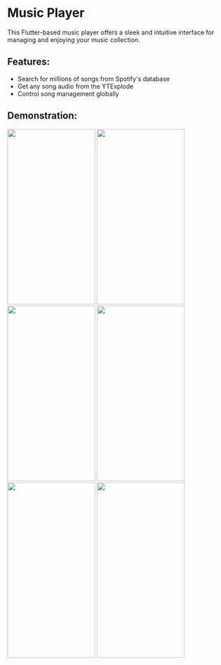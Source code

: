 # Music Player
This Flutter-based music player offers a sleek and intuitive interface for managing and enjoying your music collection.

## Features: 
- Search for millions of songs from Spotify's database
- Get any song audio from the YTExplode
- Control song management globally

## Demonstration:
<img src="https://github.com/doomer-doomer/Music-Player/assets/74721478/34d75b2c-970d-490d-88a8-e3280a916099" data-canonical-src="https://github.com/doomer-doomer/Music-Player/assets/74721478/34d75b2c-970d-490d-88a8-e3280a916099" width="200" height="400" />

<img src="https://github.com/doomer-doomer/Music-Player/assets/74721478/b3567ed9-e27d-4112-aa62-e11deb4dc512" data-canonical-src="https://github.com/doomer-doomer/Music-Player/assets/74721478/34d75b2c-970d-490d-88a8-e3280a916099" width="200" height="400" />

<img src="https://github.com/doomer-doomer/Music-Player/assets/74721478/82df139f-f30a-4fba-81e2-3e85eec3bf0b" data-canonical-src="https://github.com/doomer-doomer/Music-Player/assets/74721478/34d75b2c-970d-490d-88a8-e3280a916099" width="200" height="400" />

<img src="https://github.com/doomer-doomer/Music-Player/assets/74721478/467c5984-6d71-4b90-9056-937844388c90" data-canonical-src="https://github.com/doomer-doomer/Music-Player/assets/74721478/34d75b2c-970d-490d-88a8-e3280a916099" width="200" height="400" />

<img src="https://github.com/doomer-doomer/Music-Player/assets/74721478/9dc6ddde-7692-4a0c-a205-56b5dbc43ead" data-canonical-src="https://github.com/doomer-doomer/Music-Player/assets/74721478/34d75b2c-970d-490d-88a8-e3280a916099" width="200" height="400" />

<img src="https://github.com/doomer-doomer/Music-Player/assets/74721478/c9be6838-cfab-4d34-b53e-78c37ad631df" data-canonical-src="https://github.com/doomer-doomer/Music-Player/assets/74721478/34d75b2c-970d-490d-88a8-e3280a916099" width="200" height="400" />





